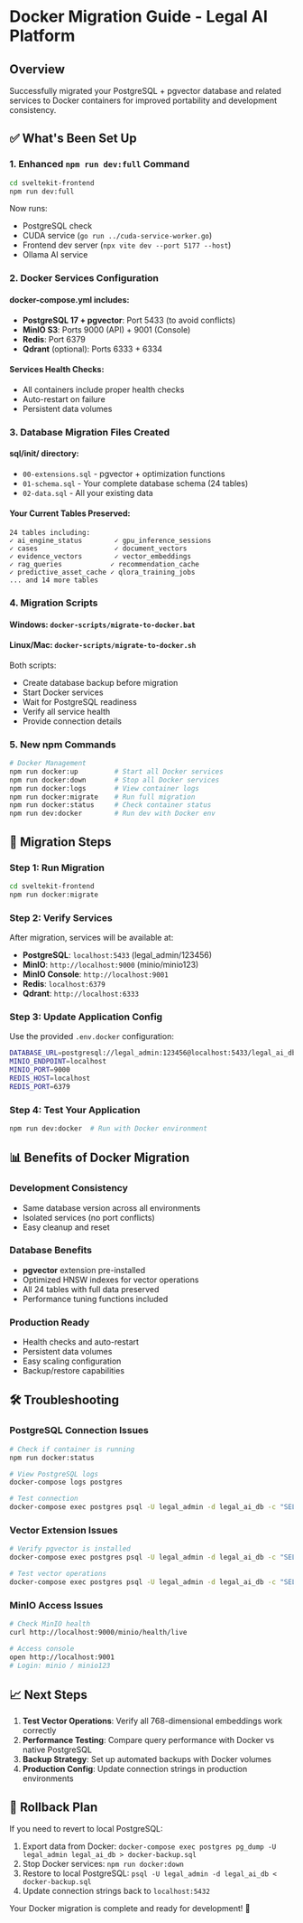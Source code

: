 # Docker Migration Guide - Legal AI Platform

## Overview
Successfully migrated your PostgreSQL + pgvector database and related services to Docker containers for improved portability and development consistency.

## ✅ What's Been Set Up

### 1. Enhanced `npm run dev:full` Command
```bash
cd sveltekit-frontend
npm run dev:full
```
Now runs:
- PostgreSQL check
- CUDA service (`go run ../cuda-service-worker.go`)
- Frontend dev server (`npx vite dev --port 5177 --host`)
- Ollama AI service

### 2. Docker Services Configuration

#### **docker-compose.yml** includes:
- **PostgreSQL 17 + pgvector**: Port 5433 (to avoid conflicts)
- **MinIO S3**: Ports 9000 (API) + 9001 (Console) 
- **Redis**: Port 6379
- **Qdrant** (optional): Ports 6333 + 6334

#### **Services Health Checks**:
- All containers include proper health checks
- Auto-restart on failure
- Persistent data volumes

### 3. Database Migration Files Created

#### **sql/init/** directory:
- `00-extensions.sql` - pgvector + optimization functions
- `01-schema.sql` - Your complete database schema (24 tables)
- `02-data.sql` - All your existing data

#### **Your Current Tables Preserved**:
```
24 tables including:
✓ ai_engine_status        ✓ gpu_inference_sessions
✓ cases                   ✓ document_vectors  
✓ evidence_vectors        ✓ vector_embeddings
✓ rag_queries            ✓ recommendation_cache
✓ predictive_asset_cache ✓ qlora_training_jobs
... and 14 more tables
```

### 4. Migration Scripts

#### **Windows**: `docker-scripts/migrate-to-docker.bat`
#### **Linux/Mac**: `docker-scripts/migrate-to-docker.sh`

Both scripts:
- Create database backup before migration
- Start Docker services
- Wait for PostgreSQL readiness
- Verify all service health
- Provide connection details

### 5. New npm Commands
```bash
# Docker Management
npm run docker:up         # Start all Docker services
npm run docker:down       # Stop all Docker services  
npm run docker:logs       # View container logs
npm run docker:migrate    # Run full migration
npm run docker:status     # Check container status
npm run dev:docker        # Run dev with Docker env
```

## 🚀 Migration Steps

### Step 1: Run Migration
```bash
cd sveltekit-frontend
npm run docker:migrate
```

### Step 2: Verify Services
After migration, services will be available at:
- **PostgreSQL**: `localhost:5433` (legal_admin/123456)
- **MinIO**: `http://localhost:9000` (minio/minio123) 
- **MinIO Console**: `http://localhost:9001`
- **Redis**: `localhost:6379`
- **Qdrant**: `http://localhost:6333`

### Step 3: Update Application Config
Use the provided `.env.docker` configuration:
```bash
DATABASE_URL=postgresql://legal_admin:123456@localhost:5433/legal_ai_db
MINIO_ENDPOINT=localhost
MINIO_PORT=9000
REDIS_HOST=localhost
REDIS_PORT=6379
```

### Step 4: Test Your Application
```bash
npm run dev:docker  # Run with Docker environment
```

## 📊 Benefits of Docker Migration

### **Development Consistency**
- Same database version across all environments
- Isolated services (no port conflicts)
- Easy cleanup and reset

### **Database Benefits** 
- **pgvector** extension pre-installed
- Optimized HNSW indexes for vector operations
- All 24 tables with full data preserved
- Performance tuning functions included

### **Production Ready**
- Health checks and auto-restart
- Persistent data volumes
- Easy scaling configuration
- Backup/restore capabilities

## 🛠 Troubleshooting

### PostgreSQL Connection Issues
```bash
# Check if container is running
npm run docker:status

# View PostgreSQL logs
docker-compose logs postgres

# Test connection
docker-compose exec postgres psql -U legal_admin -d legal_ai_db -c "SELECT version();"
```

### Vector Extension Issues  
```bash
# Verify pgvector is installed
docker-compose exec postgres psql -U legal_admin -d legal_ai_db -c "SELECT extname FROM pg_extension WHERE extname = 'vector';"

# Test vector operations
docker-compose exec postgres psql -U legal_admin -d legal_ai_db -c "SELECT '[1,2,3]'::vector <=> '[4,5,6]'::vector;"
```

### MinIO Access Issues
```bash
# Check MinIO health
curl http://localhost:9000/minio/health/live

# Access console
open http://localhost:9001
# Login: minio / minio123
```

## 📈 Next Steps

1. **Test Vector Operations**: Verify all 768-dimensional embeddings work correctly
2. **Performance Testing**: Compare query performance with Docker vs native PostgreSQL
3. **Backup Strategy**: Set up automated backups with Docker volumes
4. **Production Config**: Update connection strings in production environments

## 🔧 Rollback Plan

If you need to revert to local PostgreSQL:
1. Export data from Docker: `docker-compose exec postgres pg_dump -U legal_admin legal_ai_db > docker-backup.sql`
2. Stop Docker services: `npm run docker:down`
3. Restore to local PostgreSQL: `psql -U legal_admin -d legal_ai_db < docker-backup.sql`
4. Update connection strings back to `localhost:5432`

Your Docker migration is complete and ready for development! 🎉